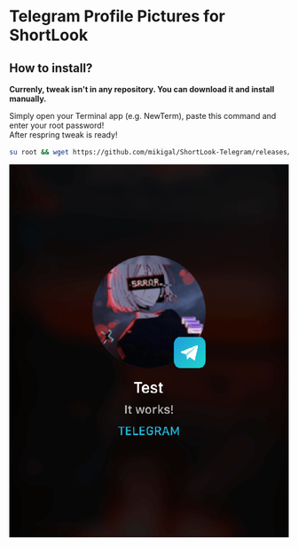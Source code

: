 # Telegram Profile Pictures for ShortLook

## How to install?

**Currenly, tweak isn't in any repository. You can download it and install manually.**  

Simply open your Terminal app (e.g. NewTerm), paste this command and enter your root password!  
After respring tweak is ready!  

```bash 
su root && wget https://github.com/mikigal/ShortLook-Telegram/releases/download/v1.0/pl.mikigal.shortlook.plugin.contact-photo.telegram_1.0_iphoneos-arm.deb && dpkg -i pl.mikigal.shortlook.plugin.contact-photo.telegram_1.0_iphoneos-arm.deb && killall -9 SpringBoard
```

![Screenshot](/screenshot.png?raw=true)
